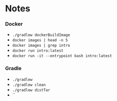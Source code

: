 # Notes

### Docker
- `./gradlew dockerBuildImage`
- `docker images | head -n 5`
- `docker images | grep intro`
- `docker run intro:latest`
- `docker run -it --entrypoint bash intro:latest`

### Gradle
- `./gradlew`
- `./gradlew clean`
- `./gradlew distTar`
- ``
